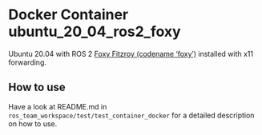 # Docker Container ubuntu_20_04_ros2_foxy

Ubuntu 20.04 with  ROS 2 [Foxy Fitzroy (codename ‘foxy’)](https://docs.ros.org/en/foxy/index.html) installed with x11 forwarding.

## How to use
Have a look at README.md in `ros_team_workspace/test/test_container_docker` for a detailed description on how to use.
